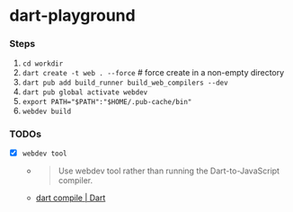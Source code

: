 dart-playground
===============
### Steps
1. `cd workdir`
2. `dart create -t web . --force` # force create in a non-empty directory
3. `dart pub add build_runner build_web_compilers --dev`
4. `dart pub global activate webdev`
5. `export PATH="$PATH":"$HOME/.pub-cache/bin"`
6. `webdev build`



### TODOs
- [x] `webdev tool`
  - > Use webdev tool rather than running the Dart-to-JavaScript compiler.
  - [dart compile | Dart](https://dart.dev/tools/dart-compile#js)
